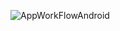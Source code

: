 ![AppWorkFlowAndroid](https://github.com/andrea-gariboldi/TrainsApp-Android/assets/124372391/8a48b59b-ac37-4710-9555-bc713693dc12)
